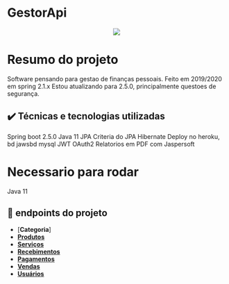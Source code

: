 # GestorApi

<p align="center">
<img src="http://img.shields.io/static/v1?label=STATUS&message=EM%20DESENVOLVIMENTO&color=GREEN&style=for-the-badge"/>
</p>

# Resumo do projeto
Software pensando para gestao de finanças pessoais. Feito em 2019/2020 em spring 2.1.x 
Estou atualizando para 2.5.0, principalmente questoes de segurança.


## ✔️ Técnicas e tecnologias utilizadas
Spring boot 2.5.0
Java 11
JPA
Criteria do JPA
Hibernate
Deploy no heroku, bd jawsbd mysql
JWT
OAuth2
Relatorios em PDF com Jaspersoft

# Necessario para rodar
Java 11

## :hammer: endpoints do projeto

* [**Categoria**]
* [**Produtos**](#reference/recursos/produtos)
* [**Serviços**](#reference/recursos/servicos)
* [**Recebimentos**](#reference/recursos/recebimentos)
* [**Pagamentos**](#reference/recursos/pagamentos)
* [**Vendas**](#reference/recursos/vendas)
* [**Usuários**](#reference/recursos/usuarios)




